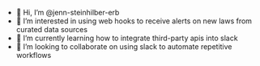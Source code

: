 - 👋 Hi, I’m @jenn-steinhilber-erb
- 👀 I’m interested in using web hooks to receive alerts on new laws from curated data sources
- 🌱 I’m currently learning how to integrate third-party apis into slack 
- 💞️ I’m looking to collaborate on using slack to automate repetitive workflows

<!---
jenn-steinhilber-erb/jenn-steinhilber-erb is a ✨ special ✨ repository because its `README.md` (this file) appears on your GitHub profile.
You can click the Preview link to take a look at your changes.
--->
